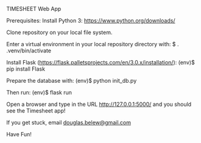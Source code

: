 TIMESHEET Web App


Prerequisites:
Install Python 3:  https://www.python.org/downloads/

Clone repository on your local file system.

Enter a virtual environment in your local repository directory with:
$ . .venv/bin/activate

Install Flask (https://flask.palletsprojects.com/en/3.0.x/installation/):
(env)$ pip install Flask

Prepare the database with:
(env)$ python init_db.py

Then run:
(env)$ flask run

Open a browser and type in the URL http://127.0.0.1:5000/ and you should see the Timesheet app!

If you get stuck, email douglas.belew@gmail.com

Have Fun!



